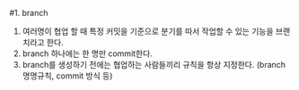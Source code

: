 #1. branch
1. 여러명이 협업 할 때 특정 커밋을 기준으로 분기를 따서 작업할 수 있는 기능을 브랜치라고 한다.
2. branch 하나에는 한 명만 commit한다.
3. branch를 생성하기 전에는 협업하는 사람들끼리 규칙을 항상 지정한다. (branch 명명규칙, commit 방식 등)
